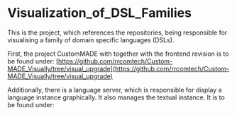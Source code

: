 # Visualization_of_DSL_Families

This is the project, which references the repositories, being responsible for visualising a family of domain specific languages (DSLs).

First, the project CustomMADE with together with the frontend revision is to be found under:
[https://github.com/rrcomtech/Custom-MADE_Visually/tree/visual_upgrade](https://github.com/rrcomtech/Custom-MADE_Visually/tree/visual_upgrade)

Additionally, there is a language server, which is responsible for display a language instance graphically. It also manages the textual instance. It is to be found under:
